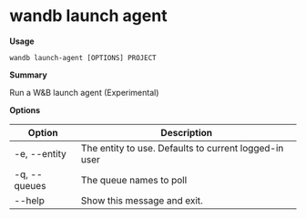 # wandb launch agent

**Usage**

`wandb launch-agent [OPTIONS] PROJECT`

**Summary**

Run a W\&B launch agent (Experimental)

**Options**

| **Option**   | **Description**                                       |
| ------------ | ----------------------------------------------------- |
| -e, --entity | The entity to use. Defaults to current logged-in user |
| -q, --queues | The queue names to poll                               |
| --help       | Show this message and exit.                           |
